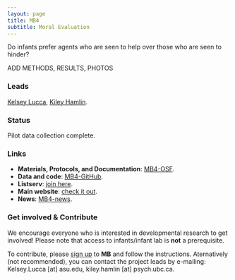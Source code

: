 ```yaml
---
layout: page
title: MB4
subtitle: Moral Evaluation
---
```


<!--
- add Contributors (header)

To-do:
- publication/news release?
- Short description of the study (justification, methods, results WITH images/plots)
  - model: https://manyprimates.github.io/pilot/
-->

<!-- Description (300-word?) intro + method + result -->
Do infants prefer agents who are seen to help over those who are seen to hinder?

ADD METHODS, RESULTS, PHOTOS

### Leads

[Kelsey Lucca](https://psychology.asu.edu/content/kelsey-lucca), [Kiley Hamlin](https://psych.ubc.ca/profile/kiley-hamlin/).

### Status

Pilot data collection complete.

### Links

* **Materials, Protocols, and Documentation**: [MB4-OSF](https://osf.io/xe2pj/).
* **Data and code**: [MB4-GitHub](https://github.com/manybabies/mb4-analysis).
* **Listserv**: [join here](https://mailman.stanford.edu/mailman/listinfo/manybabies4).
* **Main website**: [check it out](https://mailman.stanford.edu/mailman/listinfo/manybabies4).
* **News**: [MB4-news]({{site.baseurl}}/tags/#MB4).

### Get involved & Contribute

We encourage everyone who is interested in developmental research to get involved! Please note that access to infants/infant lab is **not** a prerequisite.  

To contribute, please [sign up]({{site.baseurl}}/sign_up_log_in/) to **MB** and follow the instructions. Aternatively (not recommended), you can contact the project leads by e-mailing: Kelsey.Lucca [at] asu.edu, kiley.hamlin [at] psych.ubc.ca.


<!--
### Publications

Check out the [preregistration](https://osf.io/jmuvd/).


**News release**: See also the news releases by
-->
